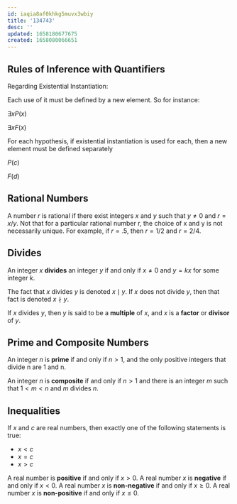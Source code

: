 ```yaml
---
id: iaqia8af0khkg5muvx3wbiy
title: '134743'
desc: ''
updated: 1658180677675
created: 1658080066651
---
```


## Rules of Inference with Quantifiers

Regarding Existential Instantiation:

Each use of it must be defined by a new element. So for instance:

$\exists x P(x)$

$\exists x F(x)$

For each hypothesis, if existential instantiation is used for each, then a new element must be defined separately

$P(c)$

$F(d)$


## Rational Numbers

A number $r$ is rational if there exist integers $x$ and $y$ such that $y \neq 0$ and $r = x/y$. Not that for a particular rational number r, the choice of x and y is not necessarily unique. For example, if $r = .5$, then $r = 1/2$ and $r = 2/4$.

## Divides

An integer $x$ __divides__ an integer $y$ if and only if $x \neq 0$ and $y = kx$ for some integer $k$.

The fact that $x$ divides $y$ is denoted $x \mid y$. If $x$ does not divide $y$, then that fact is denoted $x \nmid y$.

If $x$ divides $y$, then $y$ is said to be a __multiple__ of $x$, and $x$ is a __factor__ or __divisor__ of $y$.

## Prime and Composite Numbers

An integer $n$ is __prime__ if and only if $n > 1$, and the only positive integers that divide n are 1 and n.

An integer $n$ is __composite__ if and only if $n > 1$ and there is an integer $m$ such that $1 < m < n$ and $m$ divides  $n$.

## Inequalities

If $x$ and $c$ are real numbers, then exactly one of the following statements is true:

- $x < c$
- $x = c$
- $x > c$

A real number is __positive__ if and only if $x > 0$. A real number $x$ is __negative__ if and only if $x < 0$. A real number $x$ is __non-negative__ if and only if $x \geq 0$. A real number $x$ is __non-positive__ if and only if $x \leq 0$.
